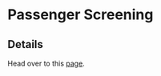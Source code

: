 # Passenger Screening

## Details

Head over to this [page](https://tejasreddy9.github.io/psa_homeland).
